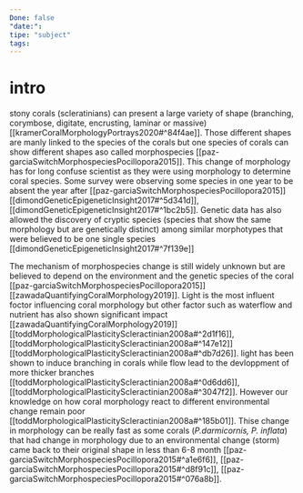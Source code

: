 ```yaml
---
Done: false
"date:":
tipe: "subject"
tags:
---
```

# intro 
stony corals (scleratinians) can present a large variety of shape (branching, corymbose, digitate, encrusting, laminar or massive) [[kramerCoralMorphologyPortrays2020#^84f4ae]]. Those different shapes are manly linked to the species of the corals but one species of corals can show different shapes aso called morphospecies [[paz-garciaSwitchMorphospeciesPocillopora2015]]. This change of morphology has for long confuse scientist as they were using morphology to determine coral species. Some survey were observing some species in one year to be absent the year after [[paz-garciaSwitchMorphospeciesPocillopora2015]][[dimondGeneticEpigeneticInsight2017#^5d341d]], [[dimondGeneticEpigeneticInsight2017#^1bc2b5]]. Genetic data has also allowed the discovery of cryptic species (species that show the same morphology but are genetically distinct) among similar morphotypes that were believed to be one single species [[dimondGeneticEpigeneticInsight2017#^7f139e]]

The mechanism of morphospecies change is still widely unknown but are believed to depend on the environment and the genetic species of the coral [[paz-garciaSwitchMorphospeciesPocillopora2015]] [[zawadaQuantifyingCoralMorphology2019]]. Light is the most influent foctor influencing coral morphology but other factor such as waterflow and nutrient has also shown significant impact [[zawadaQuantifyingCoralMorphology2019]] [[toddMorphologicalPlasticityScleractinian2008a#^2d1f16]], [[toddMorphologicalPlasticityScleractinian2008a#^147e12]][[toddMorphologicalPlasticityScleractinian2008a#^db7d26]]. light has been shown to induce branching in corals while flow lead to the devloppment of more thicker branches [[toddMorphologicalPlasticityScleractinian2008a#^0d6dd6]], [[toddMorphologicalPlasticityScleractinian2008a#^3047f2]]. However our knowledge on how coral morphology react to different environmental change remain poor [[toddMorphologicalPlasticityScleractinian2008a#^185b01]]. Thise change in morphology can be really fast as some corals (*P.darmicornis, P. inflata*) that had change in morphology due to an environmental change (storm) came back to their original shape in less than 6-8 month [[paz-garciaSwitchMorphospeciesPocillopora2015#^a1e6f6]], [[paz-garciaSwitchMorphospeciesPocillopora2015#^d8f91c]], [[paz-garciaSwitchMorphospeciesPocillopora2015#^076a8b]]. 

